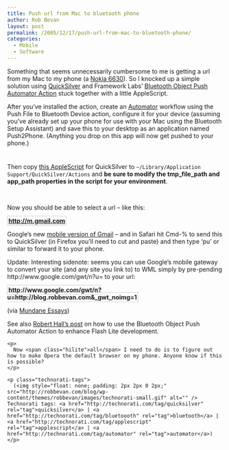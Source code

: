```yaml
---
title: Push url from Mac to bluetooth phone
author: Rob Bevan
layout: post
permalink: /2005/12/17/push-url-from-mac-to-bluetooth-phone/
categories:
  - Mobile
  - Software
---
```

Something that seems unnecessarily cumbersome to me is getting a url from my Mac to my phone (a [Nokia 6630][1]). So I knocked up a simple solution using [QuickSilver][2] and Framework Labs&#8217; [Bluetooth Object Push Automator Action][3] stuck together with a little AppleScript.

After you&#8217;ve installed the action, create an [Automator][4] workflow using the Push File to Bluetooth Device action, configure it for your device (assuming you&#8217;ve already set up your phone for use with your Mac using the Bluetooth Setup Assistant) and save this to your desktop as an application named Push2Phone. (Anything you drop on this app will now get pushed to your phone.)

<img style="padding-bottom: 10px;"  src="http://robbevan.com/blog/wp-content/themes/robbevan/images/posts/bluetooth-push-automator-action.png" alt="" />

Then copy [this AppleScript][5] for QuickSilver to `~/Library/Application Support/QuickSilver/Actions` and **be sure to modify the tmp\_file\_path and app_path properties in the script for your environment**.

<img style="padding: 0 10px 16px 0;"  src="http://robbevan.com/blog/wp-content/themes/robbevan/images/posts/push2phone-6630-screenshot.png" alt="" />

Now you should be able to select a url &#8211; like this:

<strong style="padding: 2px; border: 1px solid #ccc;">http://m.gmail.com</strong>

Google&#8217;s new [mobile version of Gmail][6] &#8211; and in Safari hit Cmd-% to send this to QuickSilver (in Firefox you&#8217;ll need to cut and paste) and then type &#8216;pu&#8217; or similar to forward it to your phone.

<div class="update">
  Update: Interesting sidenote: seems you can use Google&#8217;s mobile gateway to convert your site (and any site you link to) to WML simply by pre-pending http://www.google.com/gwt/n?u= to your url:</p> <p>
    <strong style="padding: 2px; border: 1px solid #ccc;">http://www.google.com/gwt/n?u=http://blog.robbevan.com&_gwt_noimg=1</strong>
  </p>
  
  <p>
    (via <a href="http://muness.blogspot.com/2005/12/google-wml-gateway.html">Mundane Essays</a>) </div> <p>
      See also <a href="http://www.impossibilities.com/blog/entry_blog-196.php">Robert Hall&#8217;s post</a> on how to use the Bluetooth Object Push Automator Action to enhance Flash Lite development.
    </p>
    
    <p>
      Now <span class="hilite">all</span> I need to do is to figure out how to make Opera the default browser on my phone. Anyone know if this is possible?
    </p>
    
    <p class="technorati-tags">
      (<img style="float: none; padding: 2px 2px 0 2px;"  src="http://robbevan.com/blog/wp-content/themes/robbevan/images/technorati-small.gif" alt="" /> Technorati tags: <a href="http://technorati.com/tag/quicksilver" rel="tag">quicksilver</a> | <a href="http://technorati.com/tag/bluetoooth" rel="tag">bluetooth</a> | <a href="http://technorati.com/tag/applescript" rel="tag">applescript</a> | <a href="http://technorati.com/tag/automator" rel="tag">automator</a>)
    </p>

 [1]: http://robbevan.com/blog/2005/04/27/lifeblog/
 [2]: http://quicksilver.blacktree.com/
 [3]: http://www.frameworklabs.de/bluepush.html
 [4]: http://www.apple.com/macosx/features/automator/
 [5]: http://robbevan.com/blog/wp-content/uploads/Push2Phone.zip
 [6]: http://www.google.com/glm/gmail